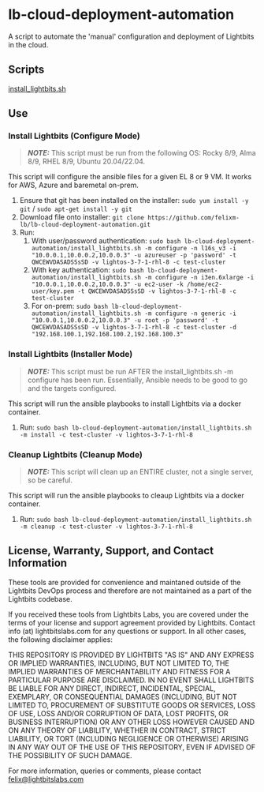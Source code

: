 # lb-cloud-deployment-automation
A script to automate the 'manual' configuration and deployment of Lightbits in the cloud.

## Scripts
[install_lightbits.sh](./install_lightbits.sh)

## Use

### Install Lightbits (Configure Mode)
> **_NOTE:_** This script must be run from the following OS: Rocky 8/9, Alma 8/9, RHEL 8/9, Ubuntu 20.04/22.04.

This script will configure the ansible files for a given EL 8 or 9 VM. It works for AWS, Azure and baremetal on-prem.

1. Ensure that git has been installed on the installer: `sudo yum install -y git` / `sudo apt-get install -y git`
2. Download file onto installer: `git clone https://github.com/felixm-lb/lb-cloud-deployment-automation.git`
3. Run:
   1. With user/password authentication: `sudo bash lb-cloud-deployment-automation/install_lightbits.sh -m configure -n l16s_v3 -i "10.0.0.1,10.0.0.2,10.0.0.3" -u azureuser -p 'password' -t QWCEWVDASADSSsSD -v lightos-3-7-1-rhl-8 -c test-cluster`
   2. With key authentication: `sudo bash lb-cloud-deployment-automation/install_lightbits.sh -m configure -n i3en.6xlarge -i "10.0.0.1,10.0.0.2,10.0.0.3" -u ec2-user -k /home/ec2-user/key.pem -t QWCEWVDASADSSsSD -v lightos-3-7-1-rhl-8 -c test-cluster`
   3. For on-prem: `sudo bash lb-cloud-deployment-automation/install_lightbits.sh -m configure -n generic -i "10.0.0.1,10.0.0.2,10.0.0.3" -u root -p 'password' -t QWCEWVDASADSSsSD -v lightos-3-7-1-rhl-8 -c test-cluster -d "192.168.100.1,192.168.100.2,192.168.100.3"`

### Install Lightbits (Installer Mode)
> **_NOTE:_** This script must be run AFTER the install_lightbits.sh -m configure has been run. Essentially, Ansible needs to be good to go and the targets configured.

This script will run the ansible playbooks to install Lightbits via a docker container.

1. Run: `sudo bash lb-cloud-deployment-automation/install_lightbits.sh -m install -c test-cluster -v lightos-3-7-1-rhl-8`

### Cleanup Lightbits (Cleanup Mode)
> **_NOTE:_** This script will clean up an ENTIRE cluster, not a single server, so be careful.

This script will run the ansible playbooks to cleaup Lightbits via a docker container.

1. Run: `sudo bash lb-cloud-deployment-automation/install_lightbits.sh -m cleanup -c test-cluster -v lightos-3-7-1-rhl-8`

## License, Warranty, Support, and Contact Information
These tools are provided for convenience and maintaned outside of the Lightbits DevOps process and therefore are not maintained as a part of the Lightbits codebase.

If you received these tools from Lightbits Labs, you are covered under the terms of your license and support agreement provided by Lightbits. Contact info (at) lightbitslabs.com for any questions or support. In all other cases, the following disclaimer applies:

THIS REPOSITORY IS PROVIDED BY LIGHTBITS "AS IS" AND ANY EXPRESS OR IMPLIED WARRANTIES, INCLUDING, BUT NOT LIMITED TO, THE IMPLIED WARRANTIES OF MERCHANTABILITY AND FITNESS FOR A PARTICULAR PURPOSE ARE DISCLAIMED. IN NO EVENT SHALL LIGHTBITS BE LIABLE FOR ANY DIRECT, INDIRECT, INCIDENTAL, SPECIAL, EXEMPLARY, OR CONSEQUENTIAL DAMAGES (INCLUDING, BUT NOT LIMITED TO, PROCUREMENT OF SUBSTITUTE GOODS OR SERVICES, LOSS OF USE, LOSS AND/OR CORRUPTION OF DATA, LOST PROFITS, OR BUSINESS INTERRUPTION) OR ANY OTHER LOSS HOWEVER CAUSED AND ON ANY THEORY OF LIABILITY, WHETHER IN CONTRACT, STRICT LIABILITY, OR TORT (INCLUDING NEGLIGENCE OR OTHERWISE) ARISING IN ANY WAY OUT OF THE USE OF THIS REPOSITORY, EVEN IF ADVISED OF THE POSSIBILITY OF SUCH DAMAGE.

For more information, queries or comments, please contact felix@lightbitslabs.com
